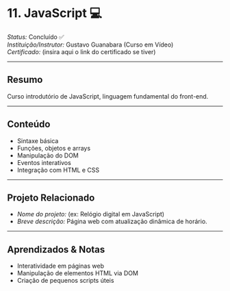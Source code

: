 # 11. JavaScript 💻

*Status:* Concluído ✅  
*Instituição/Instrutor:* Gustavo Guanabara (Curso em Vídeo)  
*Certificado:* (insira aqui o link do certificado se tiver)

---

## Resumo
Curso introdutório de JavaScript, linguagem fundamental do front-end.

---

## Conteúdo
- Sintaxe básica  
- Funções, objetos e arrays  
- Manipulação do DOM  
- Eventos interativos  
- Integração com HTML e CSS  

---

## Projeto Relacionado
- *Nome do projeto:* (ex: Relógio digital em JavaScript)  
- *Breve descrição:* Página web com atualização dinâmica de horário.  

---

## Aprendizados & Notas
- Interatividade em páginas web  
- Manipulação de elementos HTML via DOM  
- Criação de pequenos scripts úteis
